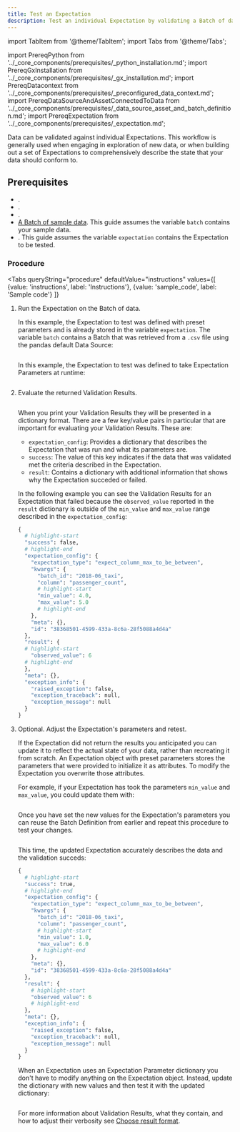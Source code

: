 ```yaml
---
title: Test an Expectation
description: Test an individual Expectation by validating a Batch of data.
---
```

import TabItem from '@theme/TabItem';
import Tabs from '@theme/Tabs';

import PrereqPython from '../_core_components/prerequisites/_python_installation.md';
import PrereqGxInstallation from '../_core_components/prerequisites/_gx_installation.md';
import PrereqDatacontext from '../_core_components/prerequisites/_preconfigured_data_context.md';
import PrereqDataSourceAndAssetConnectedToData from '../_core_components/prerequisites/_data_source_asset_and_batch_definition.md';
import PrereqExpectation from '../_core_components/prerequisites/_expectation.md';

Data can be validated against individual Expectations.  This workflow is generally used when engaging in exploration of new data, or when building out a set of Expectations to comprehensively describe the state that your data should conform to.

<h2>Prerequisites</h2>

- <PrereqPython/>.
- <PrereqGxInstallation/>.
- <PrereqDatacontext/>.
- [A Batch of sample data](/core/define_expectations/retrieve_a_batch_of_test_data.md).  This guide assumes the variable `batch` contains your sample data.
- <PrereqExpectation/>.  This guide assumes the variable `expectation` contains the Expectation to be tested.

### Procedure

<Tabs 
   queryString="procedure"
   defaultValue="instructions"
   values={[
      {value: 'instructions', label: 'Instructions'},
      {value: 'sample_code', label: 'Sample code'}
   ]}
>

<TabItem value="instructions" label="Instructions">

1. Run the Expectation on the Batch of data.

   In this example, the Expectation to test was defined with preset parameters and is already stored in the variable `expectation`. The variable `batch` contains a Batch that was retrieved from a `.csv` file using the pandas default Data Source:

   ```python title="Python" name="docs/docusaurus/docs/core/define_expectations/_examples/test_an_expectation.py - test expectation with preset parameters"
   ```
   
   In this example, the Expectation to test was defined to take Expectation Parameters at runtime:
 
   ```python title="Python" name="docs/docusaurus/docs/core/define_expectations/_examples/test_an_expectation.py - test expectation with expectation parameters"
   ```

2. Evaluate the returned Validation Results.

   ```python title="Python" name="docs/docusaurus/docs/core/define_expectations/_examples/test_an_expectation.py - evaluate Validation Results"
   ```

   When you print your Validation Results they will be presented in a dictionary format.  There are a few key/value pairs in particular that are important for evaluating your Validation Results.  These are:

   - `expectation_config`: Provides a dictionary that describes the Expectation that was run and what its parameters are.
   - `success`: The value of this key indicates if the data that was validated met the criteria described in the Expectation.
   - `result`: Contains a dictionary with additional information that shows why the Expectation succeded or failed. 

   In the following example you can see the Validation Results for an Expectation that failed because the `observed_value` reported in the `result` dictionary is outside of the `min_value` and `max_value` range described in the `expectation_config`:

   ```python title="Python output"
   {
     # highlight-start
     "success": false,
     # highlight-end
     "expectation_config": {
       "expectation_type": "expect_column_max_to_be_between",
       "kwargs": {
         "batch_id": "2018-06_taxi",
         "column": "passenger_count",
         # highlight-start
         "min_value": 4.0,
         "max_value": 5.0
         # highlight-end
       },
       "meta": {},
       "id": "38368501-4599-433a-8c6a-28f5088a4d4a"
     },
     "result": {
     # highlight-start
       "observed_value": 6
     # highlight-end
     },
     "meta": {},
     "exception_info": {
       "raised_exception": false,
       "exception_traceback": null,
       "exception_message": null
     }
   }
   ```

3. Optional. Adjust the Expectation's parameters and retest.

   If the Expectation did not return the results you anticipated you can update it to reflect the actual state of your data, rather than recreating it from scratch. An Expectation object with preset parameters stores the parameters that were provided to initialize it as attributes.  To modify the Expectation you overwrite those attributes.

   For example, if your Expectation has took the parameters `min_value` and `max_value`, you could update them with:

   ```python title="Python input" name="docs/docusaurus/docs/core/define_expectations/_examples/test_an_expectation.py - modify preset expectation parameters"
   ```

   Once you have set the new values for the Expectation's parameters you can reuse the Batch Definition from earlier and repeat this procedure to test your changes.

   ```python title="Python input" name="docs/docusaurus/docs/core/define_expectations/_examples/test_an_expectation.py - test and review a modified Expectation"
   ```

   This time, the updated Expectation accurately describes the data and the validation succeds:

   ```python title="Python output"
   {
     # highlight-start
     "success": true,
     # highlight-end
     "expectation_config": {
       "expectation_type": "expect_column_max_to_be_between",
       "kwargs": {
         "batch_id": "2018-06_taxi",
         "column": "passenger_count",
         # highlight-start
         "min_value": 1.0,
         "max_value": 6.0
         # highlight-end
       },
       "meta": {},
       "id": "38368501-4599-433a-8c6a-28f5088a4d4a"
     },
     "result": {
       # highlight-start
       "observed_value": 6
       # highlight-end
     },
     "meta": {},
     "exception_info": {
       "raised_exception": false,
       "exception_traceback": null,
       "exception_message": null
     }
   }
   ```

   When an Expectation uses an Expectation Parameter dictionary you don't have to modify anything on the Expectation object.  Instead, update the dictionary with new values and then test it with the updated dictionary:
 
   ```python title="Python input" name="docs/docusaurus/docs/core/define_expectations/_examples/test_an_expectation.py - modify and retest Expectation Parameters dictionary" 
   ```

   For more information about Validation Results, what they contain, and how to adjust their verbosity see [Choose result format](../trigger_actions_based_on_results/choose_a_result_format/choose_a_result_format.md).


</TabItem>

<TabItem value="sample_code" label="Sample code">


   ```python title="Python" name="docs/docusaurus/docs/core/define_expectations/_examples/test_an_expectation.py - full code example"
   ```

</TabItem>

</Tabs>

